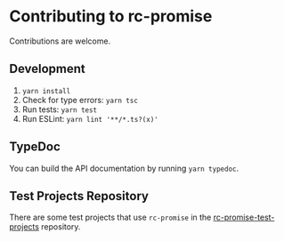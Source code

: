 # Contributing to rc-promise

Contributions are welcome.

## Development

1. `yarn install`
2. Check for type errors: `yarn tsc`
3. Run tests: `yarn test`
4. Run ESLint: `yarn lint '**/*.ts?(x)'`

## TypeDoc

You can build the API documentation by running `yarn typedoc`.

## Test Projects Repository

There are some test projects that use `rc-promise` in the [rc-promise-test-projects]() repository.
